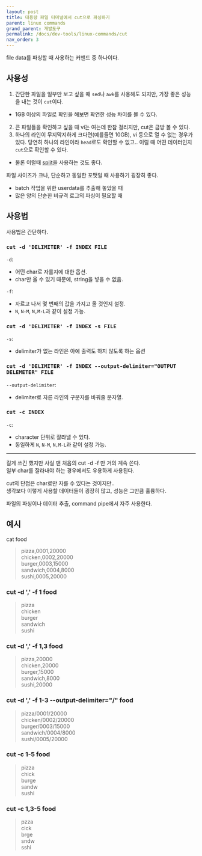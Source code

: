 ```yaml
---
layout: post
title: 대용량 파일 터미널에서 cut으로 파싱하기 
parent: linux commands
grand_parent: 개발도구
permalink: /docs/dev-tools/linux-commands/cut
nav_order: 3
---
```


file data를 파싱할 때 사용하는 커맨드 중 하나이다.  

## 사용성

1. 간단한 파일을 일부만 보고 싶을 때 `sed`나 `awk`를 사용해도 되지만, 가장 좋은 성능을 내는 것이 `cut`이다.  
  - 1GB 이상의 파일로 확인을 해보면 확연한 성능 차이를 볼 수 있다.  
2. 큰 파일들을 확인하고 싶을 때 vi는 여는데 한참 걸리지만, cut은 금방 볼 수 있다.
3. 하나의 라인이 무지막지하게 크다면(예를들면 10GB), vi 등으로 열 수 없는 경우가 있다. 당연히 하나의 라인이라 `head`로도 확인할 수 없고.. 이럴 때 어떤 데이터인지 `cut`으로 확인할 수 있다.
  - 물론 이럴때 [split](https://meansoup.github.io/2021/04/07/split/)을 사용하는 것도 좋다.

파일 사이즈가 크나, 단순하고 동일한 포맷일 때 사용하기 굉장히 좋다.
- batch 작업을 위한 userdata를 추출해 놓았을 때
- 많은 양의 단순한 비규격 로그의 파싱이 필요할 때

## 사용법

사용법은 간단하다.

### `cut -d 'DELIMITER' -f INDEX FILE`

`-d`:  
- 어떤 char로 자를지에 대한 옵션.
- char만 올 수 있기 때문에, string을 넣을 수 없음.

`-f`:  
- 자르고 나서 몇 번째의 값을 가지고 올 것인지 설정.
- `N`, `N-M`, `N,M-L`과 같이 설정 가능.

### `cut -d 'DELIMITER' -f INDEX -s FILE`

`-s`:
- delimiter가 없는 라인은 아예 출력도 하지 않도록 하는 옵션

### `cut -d 'DELIMITER' -f INDEX --output-delimiter="OUTPUT DELEMETER" FILE`

`--output-delimiter`:  
- delimiter로 자른 라인의 구분자를 바꿔줄 문자열.

### `cut -c INDEX`

`-c`:
- character 단위로 잘라낼 수 있다.  
- 동일하게 `N`, `N-M`, `N,M-L`과 같이 설정 가능.


---

길게 쓰긴 했지만 사실 맨 처음의 cut -d -f 만 거의 계속 쓴다.  
일부 char를 잘라내야 하는 경우에서도 유용하게 사용된다.

cut의 단점은 char로만 자를 수 있다는 것이지만..  
생각보다 이렇게 사용할 데이터들이 굉장히 많고, 성능은 그만큼 훌륭하다.

파일의 파싱이나 데이터 추출, command pipe에서 자주 사용한다.

## 예시

cat food

> pizza,0001,20000  
> chicken,0002,20000  
> burger,0003,15000  
> sandwich,0004,8000  
> sushi,0005,20000  

### cut -d ',' -f 1 food

> pizza  
> chicken  
> burger  
> sandwich  
> sushi  

### cut -d ',' -f 1,3 food

> pizza,20000  
> chicken,20000  
> burger,15000  
> sandwich,8000  
> sushi,20000  

### cut -d ',' -f 1-3 --output-delimiter="/" food

> pizza/0001/20000  
> chicken/0002/20000  
> burger/0003/15000  
> sandwich/0004/8000  
> sushi/0005/20000  

### cut -c 1-5 food

> pizza  
> chick  
> burge  
> sandw  
> sushi  

### cut -c 1,3-5 food

> pzza  
> cick  
> brge  
> sndw  
> sshi  